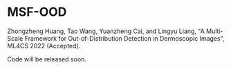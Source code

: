 # MSF-OOD
Zhongzheng Huang, Tao Wang, Yuanzheng Cai, and Lingyu Liang, "A Multi-Scale Framework for Out-of-Distribution Detection in Dermoscopic Images", ML4CS 2022 (Accepted).

Code will be released soon.
